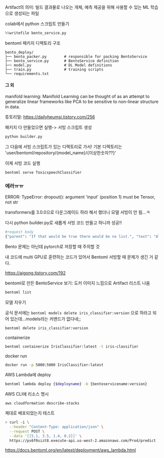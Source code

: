 Artifact의 의미: 빌드 결과물로 나오는 개체,  예측 제공을 위해 사용할 수 있는 ML 학습으로 생성되는 파일

colab에서 python 스크립트 만들기
```python
%%writefile bento_service.py
```
bentoml 패키지 디렉토리 구조
```
bento_deploy/
├── bento_packer.py        # responsible for packing BentoService
├── bento_service.py       # BentoService definition
├── model.py               # DL Model definitions
├── train.py               # training scripts
└── requirements.txt
```


#### 그 외
manifold learning: Manifold Learning can be thought of as an attempt to generalize linear frameworks like PCA to be sensitive to non-linear structure in data. 

튜토리얼: https://dailyheumsi.tistory.com/256

패키지 다 만들었으면 실행-> 서빙 스크립트 생성
```bash
python builder.py
```
그 다음에 서빙 스크립트가 있는 디렉토리로 가서! 
기본 디렉토리는 'user/bentoml/repository/{model_name}/{이상한숫자??}'

이제 서빙 코드 실행
```bash
bentoml serve ToxicspeechClassifier
```

### 에러ㅠㅠ
ERROR: TypeError: dropout(): argument 'input' (position 1) must be Tensor, not str

transformers를 3.0.0으로 다운그레이드 하라 해서 했더니 모델 서빙이 안 됨...ㅋ

다시 python builder.py로 새롭게 서빙 코드 만들고 하니까 성공!!
```python
#request body
{"parent": "If that would be true there would be no list.", "text": "All evidence to the contary."}
```

Bento 문제는 아닌데 pytorch로 저장할 때 주의할 것

내 코드에 multi GPU로 훈련하는 코드가 있어서 Bentoml 서빙할 때 문제가 생긴 거 같다.

https://aigong.tistory.com/192

bentoml로 만든 BentoService 보기: 도커 이미지 느낌으로 Artifact 리스트 나옴
```zsh
bentoml list
```

모델 지우기

공식 문서에는 `bentoml models delete iris_classifier:version` 으로 하라고 되어 있는데...models라는 커맨드가 없다네;;
```zsh
bentoml delete iris_classifier:version
```

containerize
```zsh
bentoml containerize IrisClassifier:latest -t iris-classifier
```

docker run
```zsh
docker run -p 5000:5000 IrisClassifier:latest
```

AWS Lambda에 deploy
```zsh
bentoml lambda deploy {$deployname} -b {bentoservicename:version}
```
AWS CLI에 리소스 명시
```aws
aws cloudformation describe-stacks
```

제대로 배포되었는지 테스트
```zsh
> curl -i \
  --header "Content-Type: application/json" \
  --request POST \
  --data '[[5.1, 3.5, 1.4, 0.2]]' \
  https://ps6f0sizt8.execute-api.us-west-2.amazonaws.com/Prod/predict
```
https://docs.bentoml.org/en/latest/deployment/aws_lambda.html

